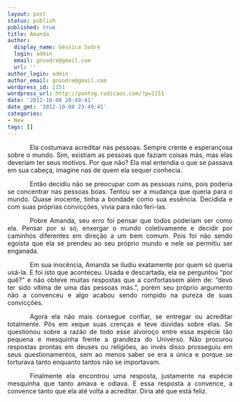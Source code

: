 ```yaml
---
layout: post
status: publish
published: true
title: Amanda
author:
  display_name: Géssica Sodré
  login: admin
  email: gnsodre@gmail.com
  url: ''
author_login: admin
author_email: gnsodre@gmail.com
wordpress_id: 1151
wordpress_url: http://pontog.radicaos.com/?p=1151
date: '2012-10-08 20:49:41'
date_gmt: '2012-10-08 23:49:41'
categories:
- New
tags: []
---
```

<p style="text-align: justify; text-indent: 50px;">Ela costumava acreditar nas pessoas. Sempre crente e esperançosa sobre o mundo. Sim, existiam as pessoas que faziam coisas más, mas elas deveriam ter seus motivos. Por que não? Ela mal entendia o que se passava em sua cabeça, imagine nas de quem ela sequer conhecia.</p>
<p style="text-align: justify; text-indent: 50px;">Então decidiu não se preocupar com as pessoas ruins, pois poderia se concentrar nas pessoas boas. Tentou ser a mudança que queria para o mundo. Quase inocente, tinha a bondade como sua essência. Decidida e com suas próprias convicções, vivia para não feri-las.</p>
<p style="text-align: justify; text-indent: 50px;">Pobre Amanda, seu erro foi pensar que todos poderiam ser como ela. Pensar por si só, enxergar o mundo coletivamente e decidir por caminhos diferentes em direção a um bem comum. Pois foi não sendo egoísta que ela se prendeu ao seu próprio mundo e nele se permitiu ser enganada.</p>
<p style="text-align: justify; text-indent: 50px;">Em sua inocência, Amanda se iludiu exatamente por quem só queria usá-la. E foi isto que aconteceu. Usada e descartada, ela se perguntou “por quê?” e não obteve muitas respostas que a confortassem além de: “devo ter sido vítima de uma das pessoas más.”, porém seu próprio argumento não a convenceu e algo acabou sendo rompido na pureza de suas convicções.</p>
<p style="text-align: justify; text-indent: 50px;">Agora ela não mais consegue confiar, se entregar ou acreditar totalmente. Pôs em xeque suas crenças e teve dúvidas sobre elas. Se questionou sobre a razão de todo esse alvoroço entre essa espécie tão pequena e mesquinha frente a grandeza do Universo. Não procurou respostas prontas em deuses ou religiões, ao invés disso prosseguiu em seus questionamentos, sem ao menos saber se era a única e porque se torturava tanto enquanto tantos não se importavam.</p>
<p style="text-align: justify; text-indent: 50px;">Finalmente ela encontrou uma resposta, justamente na espécie mesquinha que tanto amava e odiava. E essa resposta a convence, a convence tanto que ela até volta a acreditar. Diria até que está feliz.</p>
